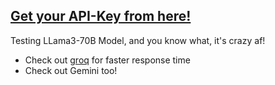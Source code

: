 ## [Get your API-Key from here!](https://console.groq.com/keys)
Testing LLama3-70B Model, and you know what, it's crazy af!
- Check out [groq](https://groq.com/) for faster response time
- Check out Gemini too!